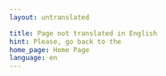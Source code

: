 ```yaml
---
layout: untranslated

title: Page not translated in English
hint: Please, go back to the
home_page: Home Page
language: en
---
```


